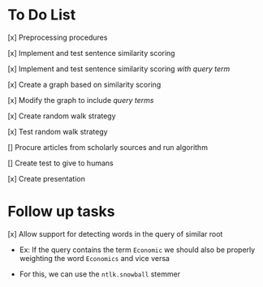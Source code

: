 # To Do List
[x] Preprocessing procedures

[x] Implement and test sentence similarity scoring

[x] Implement and test sentence similarity scoring *with query term*

[x] Create a graph based on similarity scoring

[x] Modify the graph to include *query terms*

[x] Create random walk strategy

[x] Test random walk strategy

[] Procure articles from scholarly sources and run algorithm

[] Create test to give to humans

[x] Create presentation

# Follow up tasks

[x] Allow support for detecting words in the query of similar root

* Ex: If the query contains the term `Economic` we should also be properly weighting
the word `Economics` and vice versa

* For this, we can use the `ntlk.snowball` stemmer

